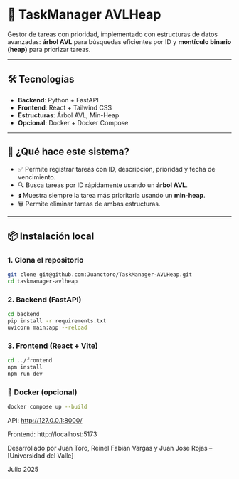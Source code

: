 # 📌 TaskManager AVLHeap

Gestor de tareas con prioridad, implementado con estructuras de datos avanzadas: **árbol AVL** para búsquedas eficientes por ID y **montículo binario (heap)** para priorizar tareas.

---

## 🛠 Tecnologías

- **Backend**: Python + FastAPI
- **Frontend**: React + Tailwind CSS
- **Estructuras**: Árbol AVL, Min-Heap
- **Opcional**: Docker + Docker Compose

---

## 🚀 ¿Qué hace este sistema?

- ✅ Permite registrar tareas con ID, descripción, prioridad y fecha de vencimiento.
- 🔍 Busca tareas por ID rápidamente usando un **árbol AVL**.
- ⏫ Muestra siempre la tarea más prioritaria usando un **min-heap**.
- 🗑 Permite eliminar tareas de ambas estructuras.

---

## 📦 Instalación local

### 1. Clona el repositorio

```bash
git clone git@github.com:Juanctoro/TaskManager-AVLHeap.git
cd taskmanager-avlheap
```
### 2. Backend (FastAPI)
```bash
cd backend
pip install -r requirements.txt
uvicorn main:app --reload
```
### 3. Frontend (React + Vite)
```bash
cd ../frontend
npm install
npm run dev
```

### 🐳 Docker (opcional)
```bash
docker compose up --build
```

API: http://127.0.0.1:8000/

Frontend: http://localhost:5173


Desarrollado por Juan Toro, Reinel Fabian Vargas y Juan Jose Rojas – [Universidad del Valle]

Julio 2025